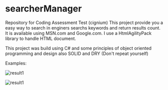 # searcherManager
Repository for Coding Assessment Test (cignium)
This project provide you a easy way to search in enginers searchs keywords and return results count.
It is available using MSN.com and Google.com.
I use a HtmlAgilityPack library to handle HTML document.

This project was build using C# and some principles of object oriented programming and design also SOLID and DRY (Don't repeat yourself)

Examples:

![result1](https://user-images.githubusercontent.com/3922089/37933015-801c66da-3139-11e8-86b7-036f0eb4799f.png)

![result1](https://user-images.githubusercontent.com/3922089/37933103-c79e3bc8-3139-11e8-92d3-81287d42f725.png)
